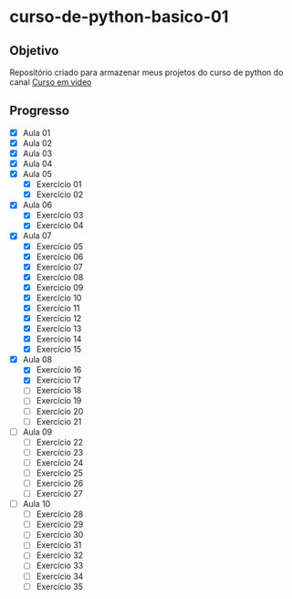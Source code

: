 # curso-de-python-basico-01
## Objetivo
Repositório criado para armazenar meus projetos do curso de python do canal [Curso em video](https://www.youtube.com/@CursoemVideo)

## Progresso
- [x] Aula 01
- [x] Aula 02
- [x] Aula 03
- [x] Aula 04
- [x] Aula 05
   - [x] Exercício 01
   - [x] Exercício 02
- [x] Aula 06
   - [x] Exercício 03
   - [x] Exercício 04
- [x] Aula 07
   - [x] Exercício 05
   - [x] Exercício 06
   - [x] Exercício 07
   - [x] Exercício 08
   - [x] Exercício 09
   - [x] Exercício 10
   - [x] Exercício 11
   - [x] Exercício 12
   - [x] Exercício 13
   - [x] Exercício 14
   - [x] Exercício 15
- [x] Aula 08
   - [x] Exercício 16
   - [x] Exercício 17
   - [ ] Exercício 18
   - [ ] Exercício 19
   - [ ] Exercício 20
   - [ ] Exercício 21
- [ ] Aula 09
   - [ ] Exercício 22
   - [ ] Exercício 23
   - [ ] Exercício 24
   - [ ] Exercício 25
   - [ ] Exercício 26
   - [ ] Exercício 27
- [ ] Aula 10
   - [ ] Exercício 28
   - [ ] Exercício 29
   - [ ] Exercício 30
   - [ ] Exercício 31
   - [ ] Exercício 32
   - [ ] Exercício 33
   - [ ] Exercício 34
   - [ ] Exercício 35
